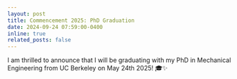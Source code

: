 ```yaml
---
layout: post
title: Commencement 2025: PhD Graduation
date: 2024-09-24 07:59:00-0400
inline: true
related_posts: false
---
```


I am thrilled to announce that I will be graduating with my PhD in Mechanical Engineering from UC Berkeley on May 24th 2025! 🎓✨